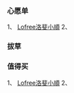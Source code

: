 ### 心愿单

1、 [Lofree洛斐小順](https://item.jd.com/10093011812633.html)
2、 

### 拔草



### 值得买
1、 [Lofree洛斐小順](https://item.jd.com/10093011812633.html)
2、 